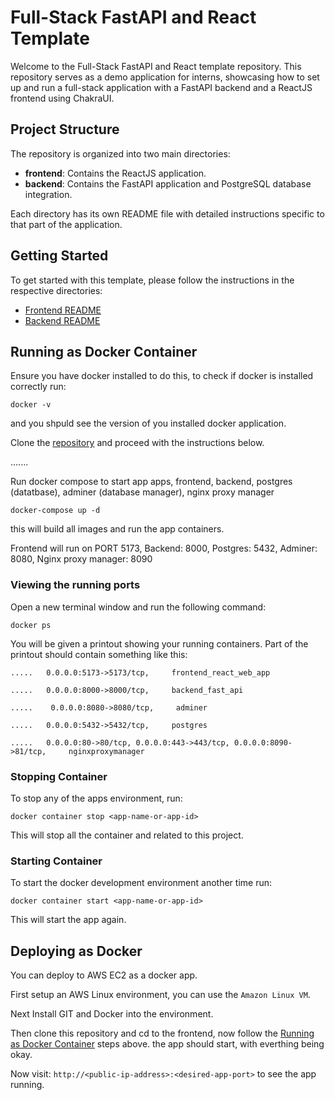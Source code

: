 # Full-Stack FastAPI and React Template

Welcome to the Full-Stack FastAPI and React template repository. This repository serves as a demo application for interns, showcasing how to set up and run a full-stack application with a FastAPI backend and a ReactJS frontend using ChakraUI.

## Project Structure

The repository is organized into two main directories:

- **frontend**: Contains the ReactJS application.
- **backend**: Contains the FastAPI application and PostgreSQL database integration.

Each directory has its own README file with detailed instructions specific to that part of the application.

## Getting Started

To get started with this template, please follow the instructions in the respective directories:

- [Frontend README](./frontend/README.md)
- [Backend README](./backend/README.md)
## Running as Docker Container

Ensure you have docker installed to do this, to check if docker is installed correctly run:

```
docker -v
```

and you shpuld see the version of you installed docker application.

Clone the [repository](https://github.com/sodiadrhain/dockerized-react-fast-api.git) and proceed with the instructions below.

.......

Run docker compose to start app apps, frontend, backend, postgres (datatbase), adminer (database manager), nginx proxy manager

```
docker-compose up -d
```

this will build all images and run the app containers.

Frontend will run on PORT 5173, Backend: 8000, Postgres: 5432, Adminer: 8080, Nginx proxy manager: 8090


### Viewing the running ports

Open a new terminal window and run the following command:

```
docker ps
```

You will be given a printout showing your running containers. Part of the printout should contain something like this:

```
.....   0.0.0.0:5173->5173/tcp,     frontend_react_web_app

```

```
.....   0.0.0.0:8000->8000/tcp,     backend_fast_api

```

```
.....    0.0.0.0:8080->8080/tcp,     adminer

```

```
.....   0.0.0.0:5432->5432/tcp,     postgres

```

```
.....   0.0.0.0:80->80/tcp, 0.0.0.0:443->443/tcp, 0.0.0.0:8090->81/tcp,     nginxproxymanager

```

### Stopping Container

To stop any of the apps environment, run:

```
docker container stop <app-name-or-app-id>
```

This will stop all the container and related to this project.

### Starting Container

To start the docker development environment another time run:

```
docker container start <app-name-or-app-id>
```

This will start the app again.


## Deploying as Docker

You can deploy to AWS EC2 as a docker app.

First setup an AWS Linux environment, you can use the `Amazon Linux VM`.

Next Install GIT and Docker into the environment. 

Then clone this repository and cd to the frontend, now follow the [Running as Docker Container](#running-as-docker-container) steps above. the app should start, with everthing being okay.

Now visit: `http://<public-ip-address>:<desired-app-port>` to see the app running.
